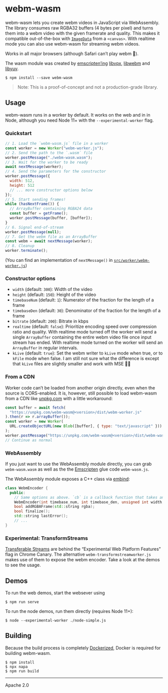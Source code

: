 # webm-wasm

webm-wasm lets you create webm videos in JavaScript via WebAssembly. The library consumes raw RGBA32 buffers (4 bytes per pixel) and turns them into a webm video with the given framerate and quality. This makes it compatible out-of-the-box with [`ImageData`][imagedata] from a `<canvas>`. With realtime mode you can also use webm-wasm for streaming webm videos.

Works in all major browsers (although Safari can’t play webm 🐼).

The wasm module was created by [emscripten’ing][emscripten] [libvpx], [libwebm] and [libyuv].

```
$ npm install --save webm-wasm
```

> Note: This is a proof-of-concept and not a production-grade library.

## Usage

webm-wasm runs in a worker by default. It works on the web and in in Node, although you need Node 11+ with the `--experimental-worker` flag.

### Quickstart

```js
// 1. Load the `webm-wasm.js` file in a worker
const worker = new Worker("webm-worker.js");
// 2. Send the path to the `.wasm` file
worker.postMessage("./webm-wasm.wasm");
// 3. Wait for the worker to be ready
await nextMessage(worker);
// 4. Send the parameters for the constructor
worker.postMessage({
  width: 512,
  height: 512
  // ... more constructor options below
});
// 5. Start sending frames!
while (hasNextFrame()) {
  // ArrayBuffer containing RGBA24 data
  const buffer = getFrame();
  worker.postMessage(buffer, [buffer]);
}
// 6. Signal end-of-stream
worker.postMessage(null);
// 7. Get the webm file as an ArrayBuffer
const webm = await nextMessage(worker);
// 8. Cleanup
worker.terminate();
```

(You can find an implementation of `nextMessage()` in [`src/worker/webm-worker.js`][nextmessage])

### Constructor options

- `width` (default: `300`): Width of the video
- `height` (default: `150`): Height of the video
- `timebaseNum` (default: `1`): Numerator of the fraction for the length of a frame
- `timebaseDen` (default: `30`): Denominator of the fraction for the length of a frame
- `bitrate` (default: `200`): Bitrate in kbps
- `realtime` (default: `false`): Prioritize encoding speed over compression ratio and quality. With realtime mode turned off the worker will send a single `ArrayBuffer` containing the entire webm video file once input stream has ended. With realtime mode turned on the worker will send an `ArrayBuffer` in regular intervals.
- `kLive` (default: `true`): Set the webm writer to `kLive` mode when true, or to `kFile` mode when false. I am still not sure what the difference is except that `kLive` files are slightly smaller and work with MSE 🤷‍♂️

### From a CDN

Worker code can’t be loaded from another origin directly, even when the source is CORS-enabled. It is, however, still possible to load webm-wasm from a CDN like [unpkg.com] with a little workaround:

```js
const buffer = await fetch(
  "https://unpkg.com/webm-wasm@<version>/dist/webm-worker.js"
).then(r => r.arrayBuffer());
const worker = new Worker(
  URL.createObjectURL(new Blob([buffer], { type: "text/javascript" }))
);
worker.postMessage("https://unpkg.com/webm-wasm@<version>/dist/webm-wasm.wasm");
// Continue as normal
```

### WebAssembly

If you just want to use the WebAssembly module directly, you can grab `webm-wasm.wasm` as well as the the [Emscripten] glue code `webm-wasm.js`.

The WebAssembly module exposes a C++ class via [embind]:

```c++
class WebmEncoder {
  public:
    // Same options as above. `cb` is a callback function that takes an ArrayBuffer.
    WebmEncoder(int timebase_num, int timebase_den, unsigned int width, unsigned int height, unsigned int bitrate, bool realtime, val cb);
    bool addRGBAFrame(std::string rgba);
    bool finalize();
    std::string lastError();
    // ...
}
```

### Experimental: TransformStreams

[Transferable Streams] are behind the “Experimental Web Platform Features” flag in Chrome Canary. The alternative `webm-transformstreamworker.js` makes use of them to expose the webm encoder. Take a look at the demos to see the usage.

## Demos

To run the web demos, start the websever using

```
$ npm run serve
```

To run the node demos, run them directly (requires Node 11+):

```
$ node --experimental-worker ./node-simple.js
```

## Building

Because the build process is completely [Dockerized][docker], Docker is required for building webm-wasm.

```
$ npm install
$ npx napa
$ npm run build
```

---

Apache 2.0

[imagedata]: https://developer.mozilla.org/en-US/docs/Web/API/ImageData
[nextmessage]: https://github.com/GoogleChromeLabs/webm-wasm/blob/63b96a4f0e2821f34f972827f800259222ef9142/src/worker/webm-worker.js#L37-L46
[unpkg.com]: https://unpkg.com
[docker]: https://www.docker.com/
[transferable streams]: https://www.chromestatus.com/features/5298733486964736
[embind]: https://developers.google.com/web/updates/2018/08/embind
[emscripten]: https://kripken.github.io/emscripten-site/
[libvpx]: https://github.com/webmproject/libvpx
[libwebm]: https://github.com/webmproject/libwebm
[libyuv]: https://chromium.googlesource.com/libyuv/libyuv/
